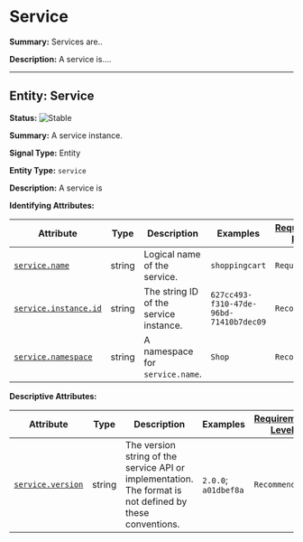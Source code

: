 # Service

**Summary:** Services are..

**Description:** A service is....

---------------------------------

## Entity: Service

**Status:** ![Stable](https://img.shields.io/badge/-stable-lightgreen)

**Summary:** A service instance.

**Signal Type:** Entity

**Entity Type:** `service`

**Description:** A service is

**Identifying Attributes:**

| Attribute  | Type | Description  | Examples  | [Requirement Level](https://opentelemetry.io/docs/specs/semconv/general/attribute-requirement-level/) | Stability |
|---|---|---|---|---|---|
| [`service.name`](attribute-custom.md) | string | Logical name of the service. | `shoppingcart` | `Required` | ![Stable](https://img.shields.io/badge/-stable-lightgreen) |
| [`service.instance.id`](attribute-custom.md) | string | The string ID of the service instance. | `627cc493-f310-47de-96bd-71410b7dec09` | `Recommended` | ![Development](https://img.shields.io/badge/-development-blue) |
| [`service.namespace`](attribute-custom.md) | string | A namespace for `service.name`. | `Shop` | `Recommended` | ![Development](https://img.shields.io/badge/-development-blue) |

**Descriptive Attributes:**

| Attribute  | Type | Description  | Examples  | [Requirement Level](https://opentelemetry.io/docs/specs/semconv/general/attribute-requirement-level/) | Stability |
|---|---|---|---|---|---|
| [`service.version`](attribute-custom.md) | string | The version string of the service API or implementation. The format is not defined by these conventions. | `2.0.0`; `a01dbef8a` | `Recommended` | ![Stable](https://img.shields.io/badge/-stable-lightgreen) |
